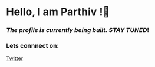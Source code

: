 # Hello, I am **Parthiv** !👋
### *The profile is currently being built. STAY TUNED*!
### Lets connnect on:
[Twitter](https://twitter.com/parthiv_sarma)

<!--
**sarmaparthiv/sarmaparthiv** is a ✨ _special_ ✨ repository because its `README.md` (this file) appears on your GitHub profile.

Here are some ideas to get you started:

- 🔭 I’m currently working on ...
- 🌱 I’m currently learning ...
- 👯 I’m looking to collaborate on ...
- 🤔 I’m looking for help with ...
- 💬 Ask me about ...
- 📫 How to reach me: ...
- 😄 Pronouns: ...
- ⚡ Fun fact: ...
-->
